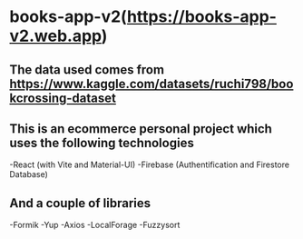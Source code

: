 # books-app-v2(<https://books-app-v2.web.app>)

## The data used comes from <https://www.kaggle.com/datasets/ruchi798/bookcrossing-dataset>

## This is an ecommerce personal project which uses the following technologies

-React (with Vite and Material-UI)
-Firebase (Authentification and Firestore Database)

## And a couple of libraries

-Formik
-Yup
-Axios
-LocalForage
-Fuzzysort
